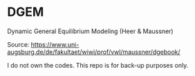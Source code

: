 # DGEM

Dynamic General Equilibrium Modeling (Heer & Maussner)

Source: <https://www.uni-augsburg.de/de/fakultaet/wiwi/prof/vwl/maussner/dgebook/>

I do not own the codes. This repo is for back-up purposes only.